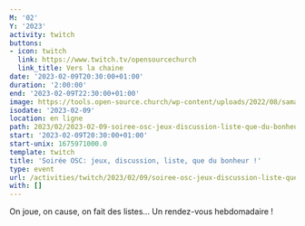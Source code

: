 ```yaml
---
M: '02'
Y: '2023'
activity: twitch
buttons:
- icon: twitch
  link: https://www.twitch.tv/opensourcechurch
  link_title: Vers la chaine
date: '2023-02-09T20:30:00+01:00'
duration: '2:00:00'
end: '2023-02-09T22:30:00+01:00'
image: https://tools.open-source.church/wp-content/uploads/2022/08/samantha-gades-LA6XfeVI5_c-unsplash-scaled.jpg
isodate: '2023-02-09'
location: en ligne
path: 2023/02/2023-02-09-soiree-osc-jeux-discussion-liste-que-du-bonheur.md
start: '2023-02-09T20:30:00+01:00'
start-unix: 1675971000.0
template: twitch
title: 'Soirée OSC: jeux, discussion, liste, que du bonheur !'
type: event
url: /activities/twitch/2023/02/09/soiree-osc-jeux-discussion-liste-que-du-bonheur
with: []
---
```

On joue, on cause, on fait des listes... Un rendez-vous hebdomadaire !